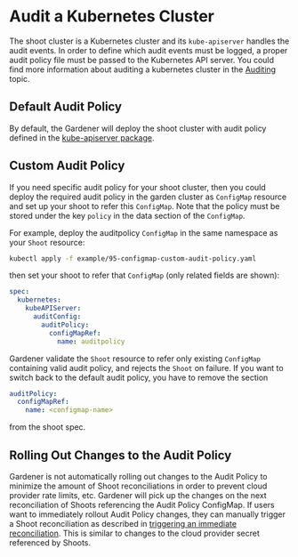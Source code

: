 # Audit a Kubernetes Cluster

The shoot cluster is a Kubernetes cluster and its `kube-apiserver` handles the audit events. In order to define which audit events must be logged, a proper audit policy file must be passed to the Kubernetes API server. You could find more information about auditing a kubernetes cluster in the [Auditing](https://kubernetes.io/docs/tasks/debug-application-cluster/audit/) topic.

## Default Audit Policy

By default, the Gardener will deploy the shoot cluster with audit policy defined in the [kube-apiserver package](https://github.com/gardener/gardener/blob/master/pkg/component/kubeapiserver/secrets.go).

## Custom Audit Policy

If you need specific audit policy for your shoot cluster, then you could deploy the required audit policy in the garden cluster as `ConfigMap` resource and set up your shoot to refer this `ConfigMap`. Note that the policy must be stored under the key `policy` in the data section of the `ConfigMap`.

For example, deploy the auditpolicy `ConfigMap` in the same namespace as your `Shoot` resource:

```bash
kubectl apply -f example/95-configmap-custom-audit-policy.yaml
```

then set your shoot to refer that `ConfigMap` (only related fields are shown):

```yaml
spec:
  kubernetes:
    kubeAPIServer:
      auditConfig:
        auditPolicy:
          configMapRef:
            name: auditpolicy
```

Gardener validate the `Shoot` resource to refer only existing `ConfigMap` containing valid audit policy, and rejects the `Shoot` on failure.
If you want to switch back to the default audit policy, you have to remove the section

```yaml
auditPolicy:
  configMapRef:
    name: <configmap-name>
```

from the shoot spec.

## Rolling Out Changes to the Audit Policy

Gardener is not automatically rolling out changes to the Audit Policy to minimize the amount of Shoot reconciliations in order to prevent cloud provider rate limits, etc.
Gardener will pick up the changes on the next reconciliation of Shoots referencing the Audit Policy ConfigMap.
If users want to immediately rollout Audit Policy changes, they can manually trigger a Shoot reconciliation as described in [triggering an immediate reconciliation](shoot_operations.md#immediate-reconciliation).
This is similar to changes to the cloud provider secret referenced by Shoots.
